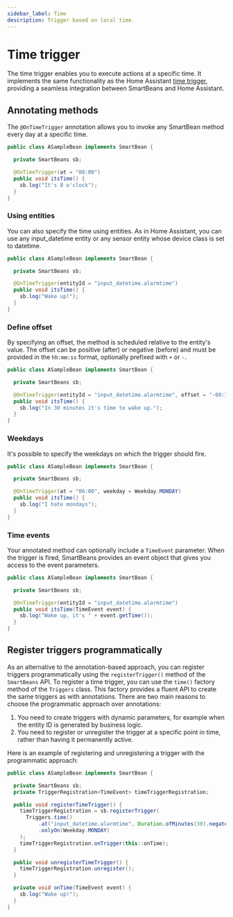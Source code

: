 ```yaml
---
sidebar_label: Time
description: Trigger based on local time.
---
```


# Time trigger

The time trigger enables you to execute actions at a specific time. It implements the same functionality 
as the Home Assistant [time trigger](https://www.home-assistant.io/docs/automation/trigger/#time-trigger),
providing a seamless integration between SmartBeans and Home Assistant.

## Annotating methods

The `@OnTimeTrigger` annotation allows you to invoke any SmartBean method every day at a specific time.

````java
public class ASampleBean implements SmartBean {

  private SmartBeans sb;

  @OnTimeTrigger(at = "08:00")
  public void itsTime() {
    sb.log("It's 8 o'clock");
  }
}
````

### Using entities

You can also specify the time using entities. As in Home Assistant, you can use any input_datetime entity or any sensor
entity whose device class is set to datetime.

````java
public class ASampleBean implements SmartBean {

  private SmartBeans sb;

  @OnTimeTrigger(entityId = "input_datetime.alarmtime")
  public void itsTime() {
    sb.log("Wake up!");
  }
}
````

### Define offset

By specifying an offset, the method is scheduled relative to the entity's value. The offset can be positive (after) or
negative (before) and must be provided in the `hh:mm:ss` format, optionally prefixed with `+` or `-`.

````java
public class ASampleBean implements SmartBean {

  private SmartBeans sb;

  @OnTimeTrigger(entityId = "input_datetime.alarmtime", offset = "-00:30:00")
  public void itsTime() {
    sb.log("In 30 minutes it's time to wake up.");
  }
}
````

### Weekdays

It's possible to specify the weekdays on which the trigger should fire.

````java
public class ASampleBean implements SmartBean {

  private SmartBeans sb;

  @OnTimeTrigger(at = "06:00", weekday = Weekday.MONDAY)
  public void itsTime() {
    sb.log("I hate mondays");
  }
}
````

### Time events

Your annotated method can optionally include a `TimeEvent` parameter. When the trigger is fired, SmartBeans provides an
event object that gives you access to the event parameters.

````java
public class ASampleBean implements SmartBean {

  private SmartBeans sb;

  @OnTimeTrigger(entityId = "input_datetime.alarmtime")
  public void itsTime(TimeEvent event) {
    sb.log("Wake up, it's " + event.getTime());
  }
}
````

## Register triggers programmatically

As an alternative to the annotation-based approach, you can register triggers programmatically using the 
`registerTrigger()` method of the `SmartBeans` API. To register a time trigger, you can use the `time()` 
factory method of the `Triggers` class. This factory provides a fluent API to create the same triggers as with 
annotations. There are two main reasons to choose the programmatic approach over annotations:
1. You need to create triggers with dynamic parameters, for example when the entity ID is generated by business logic.
2. You need to register or unregister the trigger at a specific point in time, rather than having it permanently active.

Here is an example of registering and unregistering a trigger with the programmatic approach:

````java
public class ASampleBean implements SmartBean {

  private SmartBeans sb;
  private TriggerRegistration<TimeEvent> timeTriggerRegistration;

  public void registerTimeTrigger() {
    timeTriggerRegistration = sb.registerTrigger(
      Triggers.time()
          .at("input_datetime.alarmtime", Duration.ofMinutes(30).negated())
          .onlyOn(Weekday.MONDAY)
    );
    timeTriggerRegistration.onTrigger(this::onTime);
  }

  public void unregisterTimeTrigger() {
    timeTriggerRegistration.unregister();
  }

  private void onTime(TimeEvent event) {
    sb.log("Wake up!");
  }
}
````
